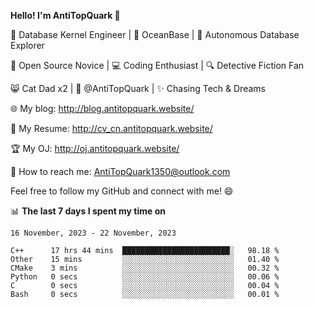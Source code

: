 
**Hello! I'm AntiTopQuark 👋**

🔧 Database Kernel Engineer | 🌊 OceanBase | 🤖 Autonomous Database Explorer

🌱 Open Source Novice | 💻 Coding Enthusiast | 🔍 Detective Fiction Fan

😸 Cat Dad x2 | 🎉 @AntiTopQuark | ✨ Chasing Tech & Dreams

🌐 My blog: http://blog.antitopquark.website/

📄 My Resume: http://cv_cn.antitopquark.website/

🏆 My OJ: http://oj.antitopquark.website/

📧 How to reach me: AntiTopQuark1350@outlook.com

Feel free to follow my GitHub and connect with me! 😄

📊 **The last 7 days I spent my time on** 

<!--START_SECTION:waka-->
```text
16 November, 2023 - 22 November, 2023

C++      17 hrs 44 mins  ████████████████████████░   98.18 % 
Other    15 mins         ░░░░░░░░░░░░░░░░░░░░░░░░░   01.40 % 
CMake    3 mins          ░░░░░░░░░░░░░░░░░░░░░░░░░   00.32 % 
Python   0 secs          ░░░░░░░░░░░░░░░░░░░░░░░░░   00.06 % 
C        0 secs          ░░░░░░░░░░░░░░░░░░░░░░░░░   00.04 % 
Bash     0 secs          ░░░░░░░░░░░░░░░░░░░░░░░░░   00.01 %
```
<!--END_SECTION:waka-->


